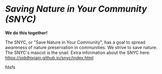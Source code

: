 # _Saving Nature in Your Community (SNYC)_
**We do this together!**

The SNYC, or "Save Nature in Your Community",  has a goal to spread awareness of nature preservation in communities. We strive to save nature. The SNYC's mascot is the snail. Extra information about the SNYC here: https://siddhixjain.github.io/snyc/index.html

<p> fdsfs <p>


